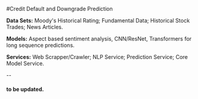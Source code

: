 #Credit Default and Downgrade Prediction

**Data Sets:** Moody's Historical Rating; Fundamental Data; Historical Stock Trades; News Articles.

**Models:** Aspect based sentiment analysis, CNN/ResNet, Transformers for long sequence predictions.

**Services:** Web Scrapper/Crawler; NLP Service; Prediction Service; Core Model Service.

--
#### to be updated.